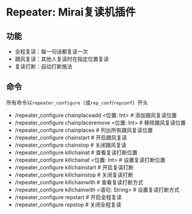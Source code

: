 # Repeater: Mirai复读机插件

## 功能

- 全程复读：每一句话都复读一次
- 跟风复读：其他人复读时在指定位置复读
- 复读打断：自动打断施法

## 命令

所有命令以`repeater_configure`（或`rep_conf`/`repconf`）开头

- /repeater_configure chainplaceadd <位置: Int>  # 添加跟风复读位置
- /repeater_configure chainplaceremove <位置: Int>  # 移除跟风复读位置
- /repeater_configure chainplaces  # 列出所有跟风复读位置
- /repeater_configure chainstart  # 开启跟风复读
- /repeater_configure chainstop  # 关闭跟风复读
- /repeater_configure killchainat  # 查看复读打断位置
- /repeater_configure killchainat <位置: Int>  # 设置复读打断位置
- /repeater_configure killchainstart  # 开启复读打断
- /repeater_configure killchainstop  # 关闭复读打断
- /repeater_configure killchainwith  # 查看复读打断方式
- /repeater_configure killchainwith <语句: String>  # 设置复读打断方式
- /repeater_configure repstart  # 开启全程复读
- /repeater_configure repstop  # 关闭全程复读